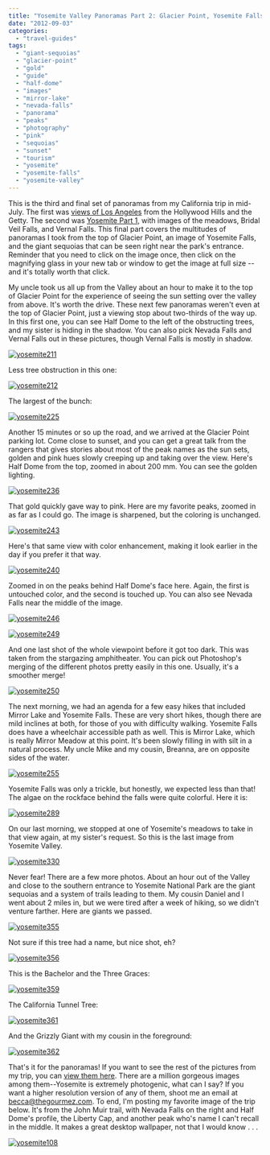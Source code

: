 ```yaml
---
title: "Yosemite Valley Panoramas Part 2: Glacier Point, Yosemite Falls, and Giant Sequoias"
date: "2012-09-03"
categories: 
  - "travel-guides"
tags: 
  - "giant-sequoias"
  - "glacier-point"
  - "gold"
  - "guide"
  - "half-dome"
  - "images"
  - "mirror-lake"
  - "nevada-falls"
  - "panorama"
  - "peaks"
  - "photography"
  - "pink"
  - "sequoias"
  - "sunset"
  - "tourism"
  - "yosemite"
  - "yosemite-falls"
  - "yosemite-valley"
---
```


This is the third and final set of panoramas from my California trip in mid-July. The first was [views of Los Angeles](http://www.rebeccagomezfarrell.com/2012/08/panoramas-of-los-angeles-in-july-2012/ "Los Angeles Panoramas") from the Hollywood Hills and the Getty. The second was [Yosemite Part 1,](http://www.rebeccagomezfarrell.com/2012/08/yosemite-panoramas-part-1-meadows-bridal-veil-falls-and-vernal-falls "Yosemite Panoramas Part 1") with images of the meadows, Bridal Veil Falls, and Vernal Falls. This final part covers the multitudes of panoramas I took from the top of Glacier Point, an image of Yosemite Falls, and the giant sequoias that can be seen right near the park's entrance. Reminder that you need to click on the image once, then click on the magnifying glass in your new tab or window to get the image at full size -- and it's totally worth that click.

My uncle took us all up from the Valley about an hour to make it to the top of Glacier Point for the experience of seeing the sun setting over the valley from above. It's worth the drive. These next few panoramas weren't even at the top of Glacier Point, just a viewing stop about two-thirds of the way up. In this first one, you can see Half Dome to the left of the obstructing trees, and my sister is hiding in the shadow. You can also pick Nevada Falls and Vernal Falls out in these pictures, though Vernal Falls is mostly in shadow.

[![](http://www.rebeccagomezfarrell.com/wp-content/uploads/2012/08/yosemite211-1024x164.jpg "yosemite211")](http://www.rebeccagomezfarrell.com/wp-content/uploads/2012/08/yosemite211.jpg)

Less tree obstruction in this one:

[![](http://www.rebeccagomezfarrell.com/wp-content/uploads/2012/08/yosemite212-1024x241.jpg "yosemite212")](http://www.rebeccagomezfarrell.com/wp-content/uploads/2012/08/yosemite212.jpg)

The largest of the bunch:

[![](http://www.rebeccagomezfarrell.com/wp-content/uploads/2012/08/yosemite225-1024x67.jpg "yosemite225")](http://www.rebeccagomezfarrell.com/wp-content/uploads/2012/08/yosemite225.jpg)

Another 15 minutes or so up the road, and we arrived at the Glacier Point parking lot. Come close to sunset, and you can get a great talk from the rangers that gives stories about most of the peak names as the sun sets, golden and pink hues slowly creeping up and taking over the view. Here's Half Dome from the top, zoomed in about 200 mm. You can see the golden lighting.

[![](http://www.rebeccagomezfarrell.com/wp-content/uploads/2012/08/yosemite236-1024x460.jpg "yosemite236")](http://www.rebeccagomezfarrell.com/wp-content/uploads/2012/08/yosemite236.jpg)

That gold quickly gave way to pink. Here are my favorite peaks, zoomed in as far as I could go. The image is sharpened, but the coloring is unchanged.

[![](http://www.rebeccagomezfarrell.com/wp-content/uploads/2012/08/yosemite243-1024x162.jpg "yosemite243")](http://www.rebeccagomezfarrell.com/wp-content/uploads/2012/08/yosemite243.jpg)

Here's that same view with color enhancement, making it look earlier in the day if you prefer it that way.

[![](http://www.rebeccagomezfarrell.com/wp-content/uploads/2012/08/yosemite240-1024x162.jpg "yosemite240")](http://www.rebeccagomezfarrell.com/wp-content/uploads/2012/08/yosemite240.jpg)

Zoomed in on the peaks behind Half Dome's face here. Again, the first is untouched color, and the second is touched up. You can also see Nevada Falls near the middle of the image.

[![](http://www.rebeccagomezfarrell.com/wp-content/uploads/2012/08/yosemite246-1024x240.jpg "yosemite246")](http://www.rebeccagomezfarrell.com/wp-content/uploads/2012/08/yosemite246.jpg)

[![](http://www.rebeccagomezfarrell.com/wp-content/uploads/2012/08/yosemite249-1024x240.jpg "yosemite249")](http://www.rebeccagomezfarrell.com/wp-content/uploads/2012/08/yosemite249.jpg)

And one last shot of the whole viewpoint before it got too dark. This was taken from the stargazing amphitheater. You can pick out Photoshop's merging of the different photos pretty easily in this one. Usually, it's a smoother merge!

[![](http://www.rebeccagomezfarrell.com/wp-content/uploads/2012/08/yosemite250-1024x124.jpg "yosemite250")](http://www.rebeccagomezfarrell.com/wp-content/uploads/2012/08/yosemite250.jpg)

The next morning, we had an agenda for a few easy hikes that included Mirror Lake and Yosemite Falls. These are very short hikes, though there are mild inclines at both, for those of you with difficulty walking. Yosemite Falls does have a wheelchair accessible path as well. This is Mirror Lake, which is really Mirror Meadow at this point. It's been slowly filling in with silt in a natural process. My uncle Mike and my cousin, Breanna, are on opposite sides of the water.

[![](http://www.rebeccagomezfarrell.com/wp-content/uploads/2012/08/yosemite255-1024x380.jpg "yosemite255")](http://www.rebeccagomezfarrell.com/wp-content/uploads/2012/08/yosemite255.jpg)

Yosemite Falls was only a trickle, but honestly, we expected less than that! The algae on the rockface behind the falls were quite colorful. Here it is:

[![](http://www.rebeccagomezfarrell.com/wp-content/uploads/2012/08/yosemite289-338x1024.jpg "yosemite289")](http://www.rebeccagomezfarrell.com/wp-content/uploads/2012/08/yosemite289.jpg)

On our last morning, we stopped at one of Yosemite's meadows to take in that view again, at my sister's request. So this is the last image from Yosemite Valley.

[![](http://www.rebeccagomezfarrell.com/wp-content/uploads/2012/08/yosemite330-1024x139.jpg "yosemite330")](http://www.rebeccagomezfarrell.com/wp-content/uploads/2012/08/yosemite330.jpg)

Never fear! There are a few more photos. About an hour out of the Valley and close to the southern entrance to Yosemite National Park are the giant sequoias and a system of trails leading to them. My cousin Daniel and I went about 2 miles in, but we were tired after a week of hiking, so we didn't venture farther. Here are giants we passed.

[![](http://www.rebeccagomezfarrell.com/wp-content/uploads/2012/08/yosemite355-379x1024.jpg "yosemite355")](http://www.rebeccagomezfarrell.com/wp-content/uploads/2012/08/yosemite355.jpg)

Not sure if this tree had a name, but nice shot, eh?

[![](http://www.rebeccagomezfarrell.com/wp-content/uploads/2012/08/yosemite356-491x1024.jpg "yosemite356")](http://www.rebeccagomezfarrell.com/wp-content/uploads/2012/08/yosemite356.jpg)

This is the Bachelor and the Three Graces:

[![](http://www.rebeccagomezfarrell.com/wp-content/uploads/2012/08/yosemite359-420x1024.jpg "yosemite359")](http://www.rebeccagomezfarrell.com/wp-content/uploads/2012/08/yosemite359.jpg)

The California Tunnel Tree:

[![](http://www.rebeccagomezfarrell.com/wp-content/uploads/2012/08/yosemite361-485x1024.jpg "yosemite361")](http://www.rebeccagomezfarrell.com/wp-content/uploads/2012/08/yosemite361.jpg)

And the Grizzly Giant with my cousin in the foreground:

[![](http://www.rebeccagomezfarrell.com/wp-content/uploads/2012/08/yosemite362-369x1024.jpg "yosemite362")](http://www.rebeccagomezfarrell.com/wp-content/uploads/2012/08/yosemite362.jpg)

That's it for the panoramas! If you want to see the rest of the pictures from my trip, you can [view them here](https://www.facebook.com/media/set/?set=a.10150976992554607.420988.567409606&type=3 "Yosemite Pictures"). There are a million gorgeous images among them--Yosemite is extremely photogenic, what can I say? If you want a higher resolution version of any of them, shoot me an email at becca@thegourmez.com. To end, I'm posting my favorite image of the trip below. It's from the John Muir trail, with Nevada Falls on the right and Half Dome's profile, the Liberty Cap, and another peak who's name I can't recall in the middle. It makes a great desktop wallpaper, not that I would know . . .

[![](http://www.rebeccagomezfarrell.com/wp-content/uploads/2012/08/yosemite108-1024x682.jpg "yosemite108")](http://www.rebeccagomezfarrell.com/wp-content/uploads/2012/08/yosemite108.jpg)
